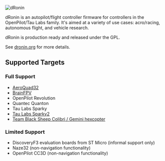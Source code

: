 ![dRonin](http://dronin.org/assets/images/logos/logo_final_full.png)

dRonin is an autopilot/flight controller firmware for controllers in the OpenPilot/Tau Labs family.  It's aimed at a variety of use cases: acro/racing, autonomous flight, and vehicle research.

dRonin is production ready and released under the GPL.

See [dronin.org](http://dronin.org) for more details.

## Supported Targets

### Full Support

- [AeroQuad32](http://aeroquad.com/showwiki.php?title=AeroQuad32-Flight-Control-Board-v2)
- [BrainFPV](http://brainfpv.com/)
- OpenPilot Revolution
- Quantec Quanton
- Tau Labs Sparky
- [Tau Labs Sparky2](https://github.com/TauLabs/TauLabs/wiki/Sparky2)
- [Team Black Sheep Colibri / Gemini hexcopter](http://team-blacksheep.com/products/prod:gemini)

### Limited Support

- DiscoveryF3 evaluation boards from ST Micro (informal support only)
- Naze32 (non-navigation functionality)
- OpenPilot CC3D (non-navigation functionality)

